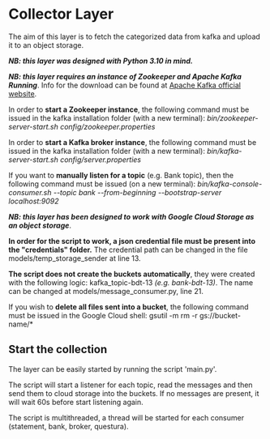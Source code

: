 # Collector Layer

The aim of this layer is to fetch the categorized data from kafka and upload it to an object storage.

***NB: this layer was designed with Python 3.10 in mind.***

***NB: this layer requires an instance of Zookeeper and Apache Kafka Running***. Info for the download can be found at [Apache Kafka official website](https://kafka.apache.org/downloads).

In order to **start a Zookeeper instance**, the following command must be issued in the kafka installation folder (with a new terminal): *bin/zookeeper-server-start.sh config/zookeeper.properties*

In order to **start a Kafka broker instance**, the following command must be issued in the kafka installation folder (with a new terminal): *bin/kafka-server-start.sh config/server.properties*

If you want to **manually listen for a topic** (e.g. Bank topic), then the following command must be issued (on a new terminal): *bin/kafka-console-consumer.sh --topic bank --from-beginning --bootstrap-server localhost:9092*

***NB: this layer has been designed to work with Google Cloud Storage as an object storage***.

**In order for the script to work, a json credential file must be present into the "credentials" folder.**
The credential path can be changed in the file models/temp_storage_sender at line 13.

**The script does not create the buckets automatically**, they were created with the following logic: kafka_topic-bdt-13 *(e.g. bank-bdt-13)*.  The name can be changed at models/message_consumer.py, line 21.

If you wish to **delete all files sent into a bucket**, the following command must be issued in the Google Cloud shell: gsutil -m rm -r gs://bucket-name/\*


## Start the collection

The layer can be easily started by running the script 'main.py'.

The script will start a listener for each topic, read the messages and then send them to cloud storage into the buckets. If no messages are present, it will wait 60s before start listening again.

The script is multithreaded, a thread will be started for each consumer (statement, bank, broker, questura).
